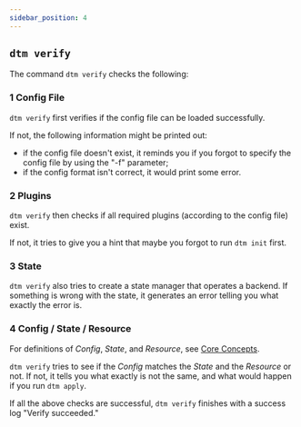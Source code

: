 ```yaml
---
sidebar_position: 4
---
```


##  `dtm verify`

The command `dtm verify` checks the following:

### 1 Config File

`dtm verify` first verifies if the config file can be loaded successfully.

If not, the following information might be printed out:

- if the config file doesn't exist, it reminds you if you forgot to specify the config file by using the "-f" parameter;
- if the config format isn't correct, it would print some error.

### 2 Plugins

`dtm verify` then checks if all required plugins (according to the config file) exist.

If not, it tries to give you a hint that maybe you forgot to run `dtm init` first.

### 3 State

`dtm verify` also tries to create a state manager that operates a backend. If something is wrong with the state, it generates an error telling you what exactly the error is.

### 4 Config / State / Resource

For definitions of _Config_, _State_, and _Resource_, see [Core Concepts](../core-concepts/core-concepts).

`dtm verify` tries to see if the _Config_ matches the _State_ and the _Resource_ or not. If not, it tells you what exactly is not the same, and what would happen if you run `dtm apply`.

If all the above checks are successful, `dtm verify` finishes with a success log "Verify succeeded."
